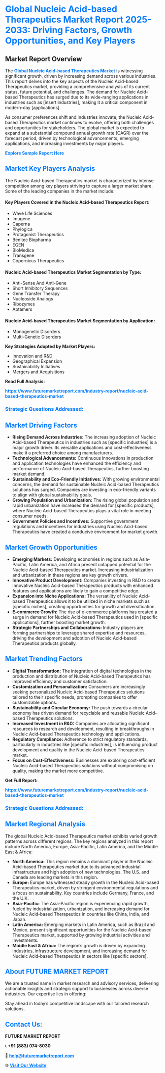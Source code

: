 <h1 style="color: #007BFF;">Global Nucleic Acid-based Therapeutics Market Report 2025-2033: Driving Factors, Growth Opportunities, and Key Players</h1>

<section id="overview">
<h2>Market Report Overview</h2>
<p>The <a href="https://www.futuremarketreport.com/industry-report/nucleic-acid-based-therapeutics-market" style="color: #007BFF; text-decoration: none;"><strong>Global Nucleic Acid-based Therapeutics Market</strong></a> is witnessing significant growth, driven by increasing demand across various industries. This report delves into the key aspects of the Nucleic Acid-based Therapeutics market, providing a comprehensive analysis of its current status, future potential, and challenges. The demand for Nucleic Acid-based Therapeutics has surged due to its wide-ranging applications in industries such as [insert industries], making it a critical component in modern-day [applications].</p>
<p>As consumer preferences shift and industries innovate, the Nucleic Acid-based Therapeutics market continues to evolve, offering both challenges and opportunities for stakeholders. The global market is expected to expand at a substantial compound annual growth rate (CAGR) over the forecast period, driven by technological advancements, emerging applications, and increasing investments by major players.</p>
</section>

<section id="overview">
<p><a href="https://www.futuremarketreport.com/request-sample/reportId=63732" style="color: #007BFF; text-decoration: none;"><strong>Explore Sample Report Here</strong></a></p>
</section>

<section id="key-players">
<h2 style="color: #007BFF;">Market Key Players Analysis</h2>
<p>The Nucleic Acid-based Therapeutics market is characterized by intense competition among key players striving to capture a larger market share. Some of the leading companies in the market include:</p>
<h4>Key Players Covered in the Nucleic Acid-based Therapeutics Report:</h4>
<ul><li>Wave Life Sciences</li><li>Imugene</li><li>Caperna</li><li>Phylogica</li><li>Protagonist Therapeutics</li><li>Benitec Biopharma</li><li>EGEN</li><li>BioMedica</li><li>Transgene</li><li>Copernicus Therapeutics</li></ul>
<h4>Nucleic Acid-based Therapeutics Market Segmentation by Type:</h4>
<ul><li>Anti-Sense And Anti-Gene</li><li>Short Inhibitory Sequences</li><li>Gene Transfer Therapy</li><li>Nucleoside Analogs</li><li>Ribozymes</li><li>Aptamers</li></ul>

<h4>Nucleic Acid-based Therapeutics Market Segmentation by Application:</h4>
<ul><li>Monogenetic Disorders</li><li>Multi-Genetic Disorders</li></ul>
<p><strong>Key Strategies Adopted by Market Players:</strong></p>
<ul>
<li>Innovation and R&D</li>
<li>Geographical Expansion</li>
<li>Sustainability Initiatives</li>
<li>Mergers and Acquisitions</li>
</ul>
</section>

<section>
<p><strong>Read Full Analysis: </strong></p><a href="https://www.futuremarketreport.com/industry-report/nucleic-acid-based-therapeutics-market" style="color: #007BFF; text-decoration: none;"><strong>https://www.futuremarketreport.com/industry-report/nucleic-acid-based-therapeutics-market</strong></a>
<h3 style="color: #007BFF;">Strategic Questions Addressed:</h3>
</section>

<section id="driving-factors">
<h2 style="color: #007BFF;">Market Driving Factors</h2>
<ul>
<li><strong>Rising Demand Across Industries:</strong> The increasing adoption of Nucleic Acid-based Therapeutics in industries such as [specific industries] is a major growth driver. Its versatile applications and cost-effectiveness make it a preferred choice among manufacturers.</li>
<li><strong>Technological Advancements:</strong> Continuous innovations in production and application technologies have enhanced the efficiency and performance of Nucleic Acid-based Therapeutics, further boosting market demand.</li>
<li><strong>Sustainability and Eco-Friendly Initiatives:</strong> With growing environmental concerns, the demand for sustainable Nucleic Acid-based Therapeutics solutions has surged. Companies are investing in eco-friendly variants to align with global sustainability goals.</li>
<li><strong>Growing Population and Urbanization:</strong> The rising global population and rapid urbanization have increased the demand for [specific products], where Nucleic Acid-based Therapeutics plays a vital role in meeting consumer needs.</li>
<li><strong>Government Policies and Incentives:</strong> Supportive government regulations and incentives for industries using Nucleic Acid-based Therapeutics have created a conducive environment for market growth.</li>
</ul>
</section>

<section id="growth-opportunities">
<h2 style="color: #007BFF;">Market Growth Opportunities</h2>
<ul>
<li><strong>Emerging Markets:</strong> Developing economies in regions such as Asia-Pacific, Latin America, and Africa present untapped potential for the Nucleic Acid-based Therapeutics market. Increasing industrialization and urbanization in these regions are key growth drivers.</li>
<li><strong>Innovative Product Development:</strong> Companies investing in R&D to create innovative Nucleic Acid-based Therapeutics products with enhanced features and applications are likely to gain a competitive edge.</li>
<li><strong>Expansion into Niche Applications:</strong> The versatility of Nucleic Acid-based Therapeutics allows it to be utilized in niche markets such as [specific niches], creating opportunities for growth and diversification.</li>
<li><strong>E-commerce Growth:</strong> The rise of e-commerce platforms has created a surge in demand for Nucleic Acid-based Therapeutics used in [specific applications], further boosting market growth.</li>
<li><strong>Strategic Partnerships and Collaborations:</strong> Industry players are forming partnerships to leverage shared expertise and resources, driving the development and adoption of Nucleic Acid-based Therapeutics products globally.</li>
</ul>
</section>

<section id="trending-factors">
<h2 style="color: #007BFF;">Market Trending Factors</h2>
<ul>
<li><strong>Digital Transformation:</strong> The integration of digital technologies in the production and distribution of Nucleic Acid-based Therapeutics has improved efficiency and customer satisfaction.</li>
<li><strong>Customization and Personalization:</strong> Consumers are increasingly seeking personalized Nucleic Acid-based Therapeutics solutions tailored to their specific needs, prompting companies to offer customizable options.</li>
<li><strong>Sustainability and Circular Economy:</strong> The push towards a circular economy has driven demand for recyclable and reusable Nucleic Acid-based Therapeutics solutions.</li>
<li><strong>Increased Investment in R&D:</strong> Companies are allocating significant resources to research and development, resulting in breakthroughs in Nucleic Acid-based Therapeutics technology and applications.</li>
<li><strong>Regulatory Compliance:</strong> Adherence to strict regulatory standards, particularly in industries like [specific industries], is influencing product development and quality in the Nucleic Acid-based Therapeutics market.</li>
<li><strong>Focus on Cost-Effectiveness:</strong> Businesses are exploring cost-efficient Nucleic Acid-based Therapeutics solutions without compromising on quality, making the market more competitive.</li>
</ul>
</section>

<section>
<p><strong>Get Full Report: </strong></p><a href="https://www.futuremarketreport.com/industry-report/nucleic-acid-based-therapeutics-market" style="color: #007BFF; text-decoration: none;"><strong>https://www.futuremarketreport.com/industry-report/nucleic-acid-based-therapeutics-market</strong></a>
<h3 style="color: #007BFF;">Strategic Questions Addressed:</h3>
</section>


<section id="regional-analysis">
<h2 style="color: #007BFF;">Market Regional Analysis</h2>
<p>The global Nucleic Acid-based Therapeutics market exhibits varied growth patterns across different regions. The key regions analyzed in this report include North America, Europe, Asia-Pacific, Latin America, and the Middle East & Africa:</p>
<ul>
<li><strong>North America:</strong> This region remains a dominant player in the Nucleic Acid-based Therapeutics market due to its advanced industrial infrastructure and high adoption of new technologies. The U.S. and Canada are leading markets in this region.</li>
<li><strong>Europe:</strong> Europe has witnessed steady growth in the Nucleic Acid-based Therapeutics market, driven by stringent environmental regulations and a focus on sustainability. Key countries include Germany, France, and the U.K.</li>
<li><strong>Asia-Pacific:</strong> The Asia-Pacific region is experiencing rapid growth, fueled by industrialization, urbanization, and increasing demand for Nucleic Acid-based Therapeutics in countries like China, India, and Japan.</li>
<li><strong>Latin America:</strong> Emerging markets in Latin America, such as Brazil and Mexico, present significant opportunities for the Nucleic Acid-based Therapeutics market, supported by growing industrial activities and investments.</li>
<li><strong>Middle East & Africa:</strong> The region’s growth is driven by expanding industries, infrastructure development, and increasing demand for Nucleic Acid-based Therapeutics in sectors like [specific sectors].</li>
</ul>
</section>

<footer>
<h2 style="color: #007BFF;">About FUTURE MARKET REPORT</h2>
<p>We are a trusted name in market research and advisory services, delivering actionable insights and strategic support to businesses across diverse industries. Our expertise lies in offering:</p>

<p>Stay ahead in today’s competitive landscape with our tailored research solutions.</p>

<h2 style="color: #007BFF;">Contact Us:</h2>
<p><strong>FUTURE MARKET REPORT</strong></p>
<p>📞 <strong>+91 (883) 074-8030</strong></p>
<p>📧 <strong><a href="mailto:help@futuremarketreport.com" style="color: #007BFF;">help@futuremarketreport.com</a></strong></p>
<p>🌐 <strong><a href="https://www.futuremarketreport.com/" style="color: #007BFF;">Visit Our Website</a></strong></p>
</footer>